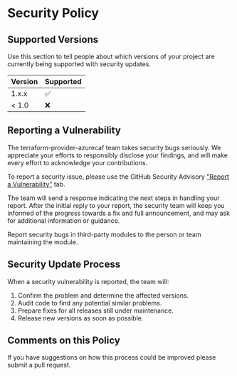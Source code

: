 # Security Policy

## Supported Versions

Use this section to tell people about which versions of your project are
currently being supported with security updates.

| Version | Supported          |
| ------- | ------------------ |
| 1.x.x   | :white_check_mark: |
| < 1.0   | :x:                |

## Reporting a Vulnerability

The terraform-provider-azurecaf team takes security bugs seriously. We appreciate your efforts to responsibly disclose your findings, and will make every effort to acknowledge your contributions.

To report a security issue, please use the GitHub Security Advisory ["Report a Vulnerability"](https://github.com/aztfmodnew/terraform-provider-azurecaf/security/advisories/new) tab.

The team will send a response indicating the next steps in handling your report. After the initial reply to your report, the security team will keep you informed of the progress towards a fix and full announcement, and may ask for additional information or guidance.

Report security bugs in third-party modules to the person or team maintaining the module.

## Security Update Process

When a security vulnerability is reported, the team will:

1. Confirm the problem and determine the affected versions.
2. Audit code to find any potential similar problems.
3. Prepare fixes for all releases still under maintenance.
4. Release new versions as soon as possible.

## Comments on this Policy

If you have suggestions on how this process could be improved please submit a pull request.
